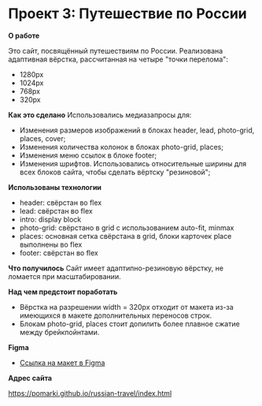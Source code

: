 # Проект 3: Путешествие по России

**О работе**

Это сайт, посвящённый путешествиям по России. Реализована адаптивная вёрстка, рассчитанная на четыре "точки перелома":
* 1280px
* 1024px
* 768px
* 320px

**Как это сделано**
Использовались медиазапросы для:
* Изменения размеров изображений в блоках header, lead, photo-grid, places, cover;
* Изменения количества колонок в блоках photo-grid, places;
* Изменения меню ссылок в блоке footer;
* Изменения шрифтов.
Использовались относительные ширины для всех блоков сайта, чтобы сделать вёртску "резиновой";

**Использованы технологии**

* header: свёрстан во flex
* lead: свёрстан во flex
* intro: display block
* photo-grid: свёрстано в grid с использованием auto-fit, minmax
* places: основная сетка свёрстана в grid, блоки карточек place выполнены во flex
* footer: свёрстан во flex


**Что получилось**
Сайт имеет адаптипно-резиновую вёрстку, не ломается при масштабировании.

**Над чем предстоит поработать**
* Вёрстка на разрешении width = 320px отходит от макета из-за имеющихся в макете дополнительных переносов строк.
* Блокам photo-grid, places стоит допилить более плавное сжатие между брейкпойнтами.

**Figma**

* [Ссылка на макет в Figma](https://www.figma.com/file/OyRWEjU6wBwRe1hapzQoLx/Sprint-3%3A-Russia-%2F-desktop-%2B-mobile?node-id=28503%3A0)

**Адрес сайта**

https://pomarki.github.io/russian-travel/index.html

